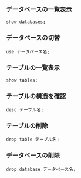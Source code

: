 ### データベースの一覧表示

```
show databases;
```

### データベースの切替

```
use データベース名;
```

### テーブルの一覧表示

```
show tables;
```

### テーブルの構造を確認

```
desc テーブル名;
```

### テーブルの削除

```
drop table テーブル名;
```

### データベースの削除

```
drop database データベース名;
```
